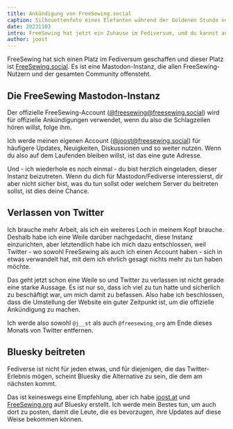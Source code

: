 ```yaml
---
title: Ankündigung von FreeSewing.social
caption: Silhouettenfoto eines Elefanten während der Goldenen Stunde von Renato Conti
date: 20231103
intro: FreeSewing hat jetzt ein Zuhause im Fediversum, und du kannst auch mitmachen
author: joost
---
```


FreeSewing hat sich einen Platz im Fediversum geschaffen und dieser Platz ist [FreeSewing.social](https://freesewing.social). Es ist eine Mastodon-Instanz, die allen FreeSewing-Nutzern und der gesamten Community offensteht.

## Die FreeSewing Mastodon-Instanz

Der offizielle FreeSewing-Account ([@freesewing@freesewing.social](https://freesewing.social/@freesewing)) wird für offizielle Ankündigungen verwendet, wenn du also die Schlagzeilen hören willst, folge ihm.

Ich werde meinen eigenen Account ([@joost@freesewing.social](https://freesewing.social/@joost)) für häufigere Updates, Neuigkeiten, Diskussionen und so weiter nutzen. Wenn du also auf dem Laufenden bleiben willst, ist das eine gute Adresse.

Und - ich wiederhole es noch einmal - du bist herzlich eingeladen, dieser Instanz beizutreten. Wenn du dich für Mastodon/Fediverse interessierst, dir aber nicht sicher bist, was du tun sollst oder welchem Server du beitreten sollst, ist dies deine Chance.

## Verlassen von Twitter

Ich brauche mehr Arbeit, als ich ein weiteres Loch in meinem Kopf brauche. Deshalb habe ich eine Weile darüber nachgedacht, diese Instanz einzurichten, aber letztendlich habe ich mich dazu entschlossen, weil Twitter - wo sowohl FreeSewing als auch ich einen Account haben - sich in etwas verwandelt hat, mit dem ich ehrlich gesagt nichts mehr zu tun haben möchte.

Das geht jetzt schon eine Weile so und Twitter zu verlassen ist nicht gerade eine starke Aussage. Es ist nur so, dass ich viel zu tun hatte und sicherlich zu beschäftigt war, um mich damit zu befassen. Also habe ich beschlossen, dass die Umstellung der Website ein guter Zeitpunkt ist, um die offizielle Ankündigung zu machen.

Ich werde also sowohl `@j__st` als auch `@freesewing_org` am Ende dieses Monats von Twitter entfernen.

## Bluesky beitreten

Fediverse ist nicht für jeden etwas, und für diejenigen, die das Twitter-Erlebnis mögen, scheint Bluesky die Alternative zu sein, die dem am nächsten kommt.

Das ist keineswegs eine Empfehlung, aber ich habe [joost.at](https://bsky.app/profile/joost.at) und [FreeSewing.org](https://bsky.app/profile/freesewing.org) auf Bluesky erstellt. Ich werde mein Bestes tun, um auch dort zu posten, damit die Leute, die es bevorzugen, ihre Updates auf diese Weise bekommen können.

